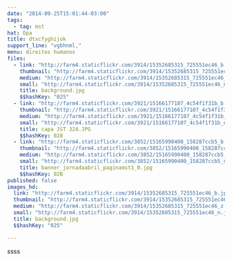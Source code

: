 ```yaml
---
date: "2014-09-25T15:01:44-03:00"
tags:
  - tag: mst
hat: Opa
title: dtxcfyghijok
support_line: "vgbhnml,"
menu: direitos humanos
files:
  - link: "http://farm4.staticflickr.com/3914/15352685315_725551ec46_b.jpg"
    thumbnail: "http://farm4.staticflickr.com/3914/15352685315_725551ec46_t.jpg"
    medium: "http://farm4.staticflickr.com/3914/15352685315_725551ec46_z.jpg"
    small: "http://farm4.staticflickr.com/3914/15352685315_725551ec46_n.jpg"
    title: background.jpg
    $$hashKey: "025"
  - link: "http://farm4.staticflickr.com/3921/15166177107_4c54f1f31b_b.jpg"
    thumbnail: "http://farm4.staticflickr.com/3921/15166177107_4c54f1f31b_t.jpg"
    medium: "http://farm4.staticflickr.com/3921/15166177107_4c54f1f31b_z.jpg"
    small: "http://farm4.staticflickr.com/3921/15166177107_4c54f1f31b_n.jpg"
    title: capa JST 324.JPG
    $$hashKey: 028
  - link: "http://farm4.staticflickr.com/3852/15165990400_158287ccb5_b.jpg"
    thumbnail: "http://farm4.staticflickr.com/3852/15165990400_158287ccb5_t.jpg"
    medium: "http://farm4.staticflickr.com/3852/15165990400_158287ccb5_z.jpg"
    small: "http://farm4.staticflickr.com/3852/15165990400_158287ccb5_n.jpg"
    title: banner_jornadaabril_paginamst3_0.jpg
    $$hashKey: 02B
published: false
images_hd:
  link: "http://farm4.staticflickr.com/3914/15352685315_725551ec46_b.jpg"
  thumbnail: "http://farm4.staticflickr.com/3914/15352685315_725551ec46_t.jpg"
  medium: "http://farm4.staticflickr.com/3914/15352685315_725551ec46_z.jpg"
  small: "http://farm4.staticflickr.com/3914/15352685315_725551ec46_n.jpg"
  title: background.jpg
  $$hashKey: "025"

---
```

<p>ssss</p>
